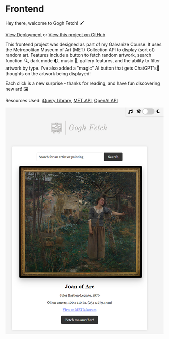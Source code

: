 # Frontend

Hey there, welcome to Gogh Fetch! :paintbrush: 

[View Deployment](https://www.goghfetch.com/) or
[View this project on GitHub](https://github.com/nateykliu/Gogh-Fetch) 

This frontend project was designed as part of my Galvanize Course. It uses the Metropolitan Museum of Art (MET) Collection API to display (sort of) random art. Features include a button to fetch random artwork, search function :mag:, dark mode :first_quarter_moon:, music :musical_keyboard:, gallery features, and the ability to filter artwork by type. I've also added a "magic" AI button that gets ChatGPT's🤖 thoughts on the artwork being displayed!

Each click is a new surprise - thanks for reading, and have fun discovering new art! :framed_picture:

Resources Used:
[jQuery Library](https://jquery.com/), [MET API](https://metmuseum.github.io/), [OpenAI API](https://platform.openai.com/docs/api-reference)

![ScreenShot](/images/preview.PNG)
